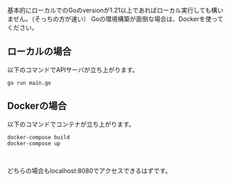 基本的にローカルでのGoのversionが1.21以上であればローカル実行しても構いません。（そっちの方が速い）
Goの環境構築が面倒な場合は、Dockerを使ってください。

## ローカルの場合
以下のコマンドでAPIサーバが立ち上がります。
```
go run main.go
```

## Dockerの場合
以下のコマンドでコンテナが立ち上がります。
```
docker-compose build
docker-compose up
```

<br/>

どちらの場合もlocalhost:8080でアクセスできるはずです。
